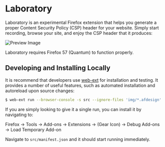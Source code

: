 Laboratory
==========

Laboratory is an experimental Firefox extension that helps you generate a proper Content Security Policy (CSP) header for your website.  Simply start recording, browse your site, and enjoy the CSP header that it produces:

![Preview Image](https://i.imgur.com/Ij1agqQ.png)

Laboratory requires Firefox 57 (Quantum) to function properly.

## Developing and Installing Locally

It is recommend that developers use [web-ext](https://github.com/mozilla/web-ext) for installation and testing.  It provides a number of useful features, such as automated installation and autoreload upon source changes:

```bash
$ web-ext run --browser-console -s src --ignore-files 'img/*.afdesign'
```

If you are simply looking to give it a single run, you can install it by navigating to:

Firefox -> Tools -> Add-ons -> Extensions -> (Gear Icon) -> Debug Add-ons -> Load Temporary Add-on

Navigate to `src/manifest.json` and it should start running immediately.
